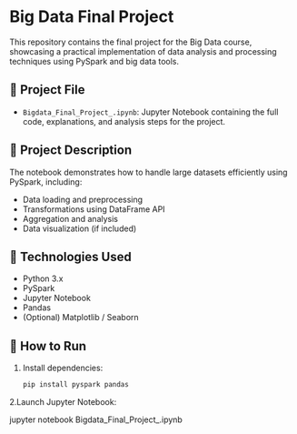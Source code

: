 # Big Data Final Project

This repository contains the final project for the Big Data course, showcasing a practical implementation of data analysis and processing techniques using PySpark and big data tools.

## 📁 Project File
- `Bigdata_Final_Project_.ipynb`: Jupyter Notebook containing the full code, explanations, and analysis steps for the project.

## 📌 Project Description
The notebook demonstrates how to handle large datasets efficiently using PySpark, including:
- Data loading and preprocessing
- Transformations using DataFrame API
- Aggregation and analysis
- Data visualization (if included)

## 🧰 Technologies Used
- Python 3.x
- PySpark
- Jupyter Notebook
- Pandas
- (Optional) Matplotlib / Seaborn

## 🚀 How to Run

1. Install dependencies:
   ```bash
   pip install pyspark pandas

 2.Launch Jupyter Notebook:

   jupyter notebook Bigdata_Final_Project_.ipynb
